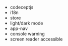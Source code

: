- codeceptjs
- i18n
- store
- light/dark mode
- app-nav
- console warning
- screen reader accessible